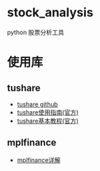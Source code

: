 # stock_analysis
python 股票分析工具

# 使用库
## tushare
- [tushare github](https://github.com/waditu/tushare)
- [tushare使用指南(官方)](https://tushare.pro/document/2)
- [tushare基本教程(官方)](http://tushare.org/index.html)
## mplfinance
- [mplfinance详解](https://blog.csdn.net/wuwei_201/article/details/105781844)
